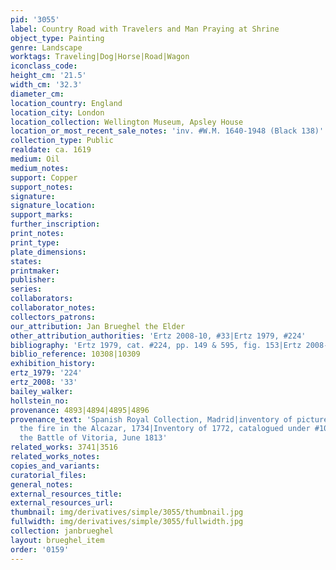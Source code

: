 ```yaml
---
pid: '3055'
label: Country Road with Travelers and Man Praying at Shrine
object_type: Painting
genre: Landscape
worktags: Traveling|Dog|Horse|Road|Wagon
iconclass_code:
height_cm: '21.5'
width_cm: '32.3'
diameter_cm:
location_country: England
location_city: London
location_collection: Wellington Museum, Apsley House
location_or_most_recent_sale_notes: 'inv. #W.M. 1640-1948 (Black 138)'
collection_type: Public
realdate: ca. 1619
medium: Oil
medium_notes:
support: Copper
support_notes:
signature:
signature_location:
support_marks:
further_inscription:
print_notes:
print_type:
plate_dimensions:
states:
printmaker:
publisher:
series:
collaborators:
collaborator_notes:
collectors_patrons:
our_attribution: Jan Brueghel the Elder
other_attribution_authorities: 'Ertz 2008-10, #33|Ertz 1979, #224'
bibliography: 'Ertz 1979, cat. #224, pp. 149 & 595, fig. 153|Ertz 2008-10, cat. #33'
biblio_reference: 10308|10309
exhibition_history:
ertz_1979: '224'
ertz_2008: '33'
bailey_walker:
hollstein_no:
provenance: 4893|4894|4895|4896
provenance_text: 'Spanish Royal Collection, Madrid|inventory of pictures saved from
  the fire in the Alcazar, 1734|Inventory of 1772, catalogued under #1025|Taken at
  the Battle of Vitoria, June 1813'
related_works: 3741|3516
related_works_notes:
copies_and_variants:
curatorial_files:
general_notes:
external_resources_title:
external_resources_url:
thumbnail: img/derivatives/simple/3055/thumbnail.jpg
fullwidth: img/derivatives/simple/3055/fullwidth.jpg
collection: janbrueghel
layout: brueghel_item
order: '0159'
---
```


